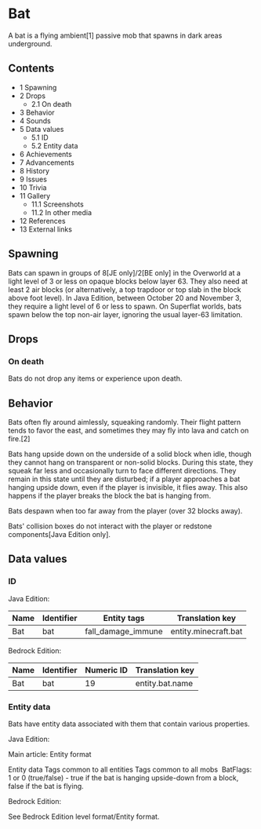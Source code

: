 # Bat
A bat is a flying ambient[1] passive mob that spawns in dark areas underground.

## Contents
- 1 Spawning
- 2 Drops
	- 2.1 On death
- 3 Behavior
- 4 Sounds
- 5 Data values
	- 5.1 ID
	- 5.2 Entity data
- 6 Achievements
- 7 Advancements
- 8 History
- 9 Issues
- 10 Trivia
- 11 Gallery
	- 11.1 Screenshots
	- 11.2 In other media
- 12 References
- 13 External links

## Spawning
Bats can spawn in groups of 8‌[JE  only]/2‌[BE  only] in the Overworld at a light level of 3 or less on opaque blocks below layer 63. They also need at least 2 air blocks (or alternatively, a top trapdoor or top slab in the block above foot level). In Java Edition, between October 20 and November 3, they require a light level of 6 or less to spawn. On Superflat worlds, bats spawn below the top non-air layer, ignoring the usual layer-63 limitation.

## Drops
### On death
Bats do not drop any items or experience upon death.

## Behavior
Bats often fly around aimlessly, squeaking randomly. Their flight pattern tends to favor the east, and sometimes they may fly into lava and catch on fire.[2]

Bats hang upside down on the underside of a solid block when idle, though they cannot hang on transparent or non-solid blocks. During this state, they squeak far less and occasionally turn to face different directions. They remain in this state until they are disturbed; if a player approaches a bat hanging upside down, even if the player is invisible, it flies away. This also happens if the player breaks the block the bat is hanging from. 

Bats despawn when too far away from the player (over 32 blocks away).

Bats' collision boxes do not interact with the player or redstone components‌[Java Edition  only].

## Data values
### ID
Java Edition:

| Name | Identifier | Entity tags        | Translation key      |
|------|------------|--------------------|----------------------|
| Bat  | bat        | fall_damage_immune | entity.minecraft.bat |

Bedrock Edition:

| Name | Identifier | Numeric ID | Translation key |
|------|------------|------------|-----------------|
| Bat  | bat        | 19         | entity.bat.name |

### Entity data
Bats have entity data associated with them that contain various properties.

Java Edition:

Main article: Entity format

 Entity data
Tags common to all entities
Tags common to all mobs
 BatFlags: 1 or 0 (true/false) - true if the bat is hanging upside-down from a block, false if the bat is flying.

Bedrock Edition:

See Bedrock Edition level format/Entity format.


